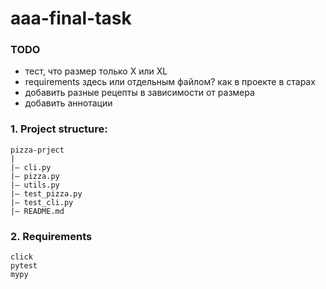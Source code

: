 # aaa-final-task

### TODO

- тест, что размер только X или XL
- requirements здесь или отдельным файлом? как в проекте в старах
- добавить разные рецепты в зависимости от размера
- добавить аннотации

### 1. Project structure:

```
pizza-prject
|
|— cli.py
|— pizza.py
|— utils.py
|— test_pizza.py
|— test_cli.py
|— README.md
```

### 2. Requirements

```
click
pytest
mypy
```